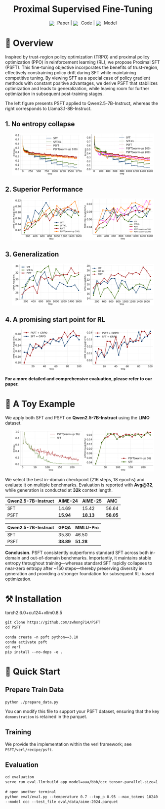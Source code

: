 <div align="center">
<h1>Proximal Supervised Fine-Tuning
</h1>


[<img src="https://img.icons8.com/emoji/48/000000/open-book-emoji.png" width="18" style="vertical-align:middle; margin-right:6px"/> <u>Paper</u>](https://arxiv.org/abs/2508.17784) |
[<img src="https://img.icons8.com/material-outlined/24/000000/github.png" width="18" style="vertical-align:middle; margin-right:6px"/> <u>Code</u>](https://github.com/zwhong714/PSFT) |
[<img src="https://huggingface.co/front/assets/huggingface_logo-noborder.svg" width="18" style="vertical-align:middle; margin-right:6px"/> <u>Model</u>](https://huggingface.co/wh-zhu)




</div>

# 📖 Overview
Inspired by trust-region policy optimization (TRPO) and proximal policy optimization (PPO) in reinforcement learning (RL), we propose Proximal SFT (PSFT). This fine-tuning objective incorporates the benefits of trust-region, effectively constraining policy drift during SFT while maintaining competitive tuning. By viewing SFT as a special case of policy gradient methods with constant positive advantages, we derive PSFT that stabilizes optimization and leads to generalization, while leaving room for further optimization in subsequent post-training stages.


The left figure presents PSFT applied to Qwen2.5-7B-Instruct, whereas the right corresponds to Llama3.1-8B-Instruct.

## 1. No entropy collapse
<p align="center">
  <img src="./img/qwen_entropy.png" alt="Qwen2.5-7B-Instruct" width="45%"/>
  <img src="./img/llama-entropy.png" alt="LLama3.1-8B-Instruct" width="45%"/>
</p>

## 2. Superior Performance

<p align="center">
  <img src="./img/qwen-acc.png" alt="Qwen2.5-7B-Instruct" width="45%"/>
  <img src="./img/llama-acc.png" alt="LLama3.1-8B-Instruct" width="45%"/>
</p>


## 3. Generalization

<p align="center">
  <img src="./img/qwen_gpqa.png" alt="Qwen2.5-7B-Instruct" width="45%"/>
  <img src="./img/llama-gpqa.png" alt="LLama3.1-8B-Instruct" width="45%"/>
</p>

## 4. A promising start point for RL 

<p align="center">
  <img src="./img/qwen_rl_acc.png" alt="Qwen2.5-7B-Instruct" width="45%"/>
  <img src="./img/llama-rl-acc.png" alt="LLama3.1-8B-Instruct" width="45%"/>
</p>


**For a more detailed and comprehensive evaluation, please refer to our paper.**


# 🧸 A Toy Example

We apply both SFT and PSFT on **Qwen2.5-7B-Instruct** using the **LIMO** dataset.

<p align="center">
  <img src="./img/limo_entropy.png" alt="Qwen2.5-7B-Instruct" width="45%"/>
  <img src="./img/limo_acc.png" alt="LLama3.1-8B-Instruct" width="45%"/>
</p>

We select the best in-domain checkpoint (216 steps, 18 epochs) and evaluate it on multiple benchmarks. Evaluation is reported with **Avg\@32**, while generation is conducted at **32k** context length.

| Qwen2.5-7B-Instruct | AIME-24   | AIME-25   | AMC       |
| ------------------- | --------- | --------- | --------- |
| SFT                 | 14.69     | 15.42     | 56.64     |
| PSFT                | **15.94** | **18.13** | **58.05** |

| Qwen2.5-7B-Instruct | GPQA      | MMLU-Pro  |
| ------------------- | --------- | --------- |
| SFT                 | 35.80     | 46.50     |
| PSFT                | **38.89** | **51.28** |

**Conclusion.** PSFT consistently outperforms standard SFT across both in-domain and out-of-domain benchmarks. Importantly, it maintains stable entropy throughout training—whereas standard SFT rapidly collapses to near-zero entropy after ~150 steps—thereby preserving diversity in generation and providing a stronger foundation for subsequent RL-based optimization.



# ⚒️ Installation

torch2.6.0+cu124+vllm0.8.5

```
git clone https://github.com/zwhong714/PSFT
cd PSFT

conda create -n psft python==3.10
conda activate psft
cd verl
pip install --no-deps -e .
```

# 🚀 Quick Start

## Prepare Train Data

`python ./prepare_data.py`

You can modify this file to support your PSFT dataset, ensuring that the key `demonstration` is retained in the parquet.


## Training

We provide the implementation within the verl framework; see `PSFT/verl/recipe/psft`.

## Evaluation

```
cd evaluation
serve run eval.llm:build_app model=aaa/bbb/ccc tensor-parallel-size=1

# open another terminal
python eval/eval.py --temperature 0.7 --top_p 0.95 --max_tokens 10240 --model ccc --test_file eval/data/aime-2024.parquet
```
